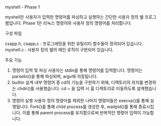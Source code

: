 myshell - Phase 1

myshell은 사용자가 입력한 명령어를 파싱하고 실행하는 간단한 사용자 정의 쉘 프로그램입니다.
Phase 1은 리눅스 명령어와 사용자 정의 명령어를 처리합니다.


구성 파일

csapp.h, csapp,c : 프로그래밍을 위한 유틸리티 함수들이 정의되어 있습니다.
myshell.c : 사용자 정의 쉘의 메인 로직이 구현되어 있습니다.


주요 기능

1. 명령어 입력 및 파싱
	사용자는 stdin을 통해 명령어를 입력합니다.
	명령어는 parselin()을 통해 파싱되며, argv에 저장됩니다.
2. builtin 설계
	내부 명령어 중 cd의 기능을 구현하기 위해, 디렉토리의 위치를 변경하는 chdir()를 사용했습니다.
	cd ~ 을 입력 시 홈 디렉토리로 이동하도록 설계했습니다.
3. 명령어 실행
	사용자 정의 명령어를 제외한 나머지 명령어들은 execvp()를 통해 실행됩니다.
	Fork()를 통해 child process를 생성한 후, waitpid()를 통해 종료시킵니다.
	이를 통해 parent process를 유지함으로써 반복적인 명령어 입력이 가능합니다.
